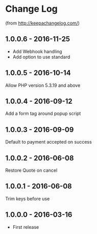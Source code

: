 # Change Log
(from http://keepachangelog.com/)

## 1.0.0.6 - 2016-11-25
- Add Webhook handling
- Add option to use standard

## 1.0.0.5 - 2016-10-14
Allow PHP version 5.3.19 and above

## 1.0.0.4 - 2016-09-12
Add a form tag around popup script

## 1.0.0.3 - 2016-09-09
Default to payment accepted on success

## 1.0.0.2 - 2016-06-08
Restore Quote on cancel

## 1.0.0.1 - 2016-06-08
Trim keys before use

## 1.0.0.0 - 2016-03-16
- First release
